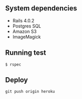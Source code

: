 
## System dependencies
- Rails 4.0.2
- Postgres SQL
- Amazon S3
- ImageMagick


## Running test
```
$ rspec
```

## Deploy
```
git push origin heroku
```
